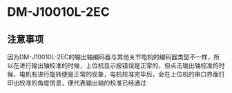 # DM-J10010L-2EC

## 注意事项

因为DM-J10010L-2EC的输出轴编码器与其他关节电机的编码器类型不一样，所以在进行输出轴校准的时候，上位机显示报错误是正常的，但点击输出轴校准的时候，电机有进行旋转便是正常的现象，电机校准完毕后，会在上位机的串口界面打印出校准的角度信息，便代表输出轴的校准已经通过
